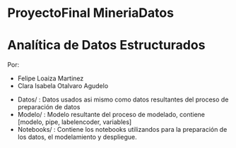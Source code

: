 # ProyectoFinal MineriaDatos
# Analítica de Datos Estructurados

Por:
- Felipe Loaiza Martinez
- Clara Isabela Otalvaro Agudelo

* Datos/  : Datos usados asi mismo como datos resultantes del proceso de preparación de datos
* Modelo/ : Modelo resultante del proceso de modelado, contiene [modelo, pipe, labelencoder, variables]
* Notebooks/ : Contiene los notebooks utilizandos para la preparación de los datos, el modelamiento y despliegue.
